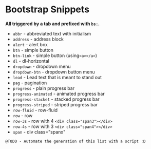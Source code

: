# Bootstrap Snippets

__All triggered by a tab and prefixed with `bs:`.__

* `abbr` - abbreviated text with initialism
* `address` - address block
* `alert` - alert box
* `btn` - simple button
* `btn-link` - simple button (using`<a></a>`)
* `dl` - dl-horizontal
* `dropdown` - dropdown menu
* `dropdown-btn` - dropdown button menu
* `lead` - Lead text that is meant to stand out
* `pag` - pagination
* `progress` - plain progress bar
* `progress-animated` - animated progress bar
* `progress-stacket` - stacked progress bar
* `progress-striped` - striped progress bar
* `row-fluid` - row-fluid
* `row` - row
* `row-3s` - row with 4 `<div class="span3"></div>`
* `row-4s` - row with 3 `<div class="span4"></div>`
* `span` - div class="spanx"

```
@TODO - Automate the generation of this list with a script :D
```
